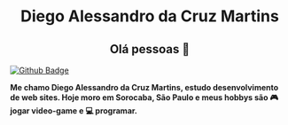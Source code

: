 <h1 align="center">Diego Alessandro da Cruz Martins</h1>
<h2 align="center">Olá pessoas 👋</h2>

[![Github Badge](https://img.shields.io/badge/-Github-000?style=flat-square&logo=Github&logoColor=white&link=https://github.com/odiegoalessandro)](https://github.com/odiegoalessandro)

<p>
	 <b>
     Me chamo Diego Alessandro da Cruz Martins, estudo desenvolvimento de web sites. 
    Hoje moro em Sorocaba, São Paulo e meus hobbys são 🎮 jogar video-game e 💻 programar.
  </b>
</p>

